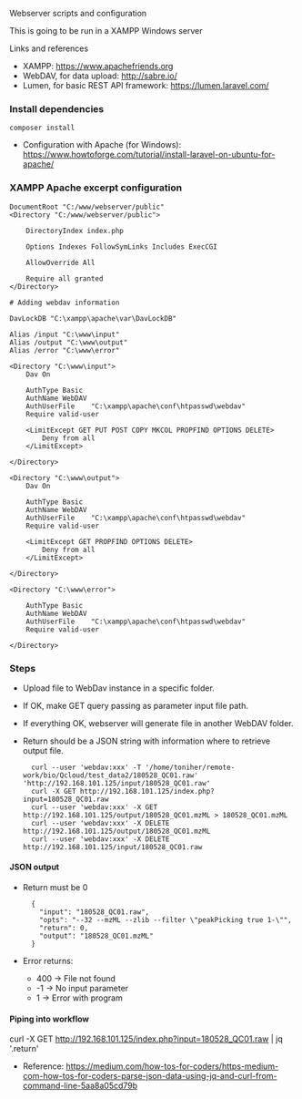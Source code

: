 Webserver scripts and configuration

This is going to be run in a XAMPP Windows server

Links and references

* XAMPP: https://www.apachefriends.org
* WebDAV, for data upload: http://sabre.io/
* Lumen, for basic REST API framework: https://lumen.laravel.com/

### Install dependencies

    composer install


* Configuration with Apache (for Windows): https://www.howtoforge.com/tutorial/install-laravel-on-ubuntu-for-apache/

### XAMPP Apache excerpt configuration

    DocumentRoot "C:/www/webserver/public"
    <Directory "C:/www/webserver/public">

        DirectoryIndex index.php

        Options Indexes FollowSymLinks Includes ExecCGI

        AllowOverride All

        Require all granted
    </Directory>

    # Adding webdav information

    DavLockDB "C:\xampp\apache\var\DavLockDB"

    Alias /input "C:\www\input"
    Alias /output "C:\www\output"
    Alias /error "C:\www\error"

    <Directory "C:\www\input">
        Dav On

        AuthType Basic
        AuthName WebDAV
        AuthUserFile	"C:\xampp\apache\conf\htpasswd\webdav"
        Require valid-user

        <LimitExcept GET PUT POST COPY MKCOL PROPFIND OPTIONS DELETE>
            Deny from all
        </LimitExcept>

    </Directory>

    <Directory "C:\www\output">
        Dav On

        AuthType Basic
        AuthName WebDAV
        AuthUserFile	"C:\xampp\apache\conf\htpasswd\webdav"
        Require valid-user

        <LimitExcept GET PROPFIND OPTIONS DELETE>
            Deny from all
        </LimitExcept>

    </Directory>

    <Directory "C:\www\error">

        AuthType Basic
        AuthName WebDAV
        AuthUserFile	"C:\xampp\apache\conf\htpasswd\webdav"
        Require valid-user

    </Directory>

### Steps

* Upload file to WebDav instance in a specific folder.
* If OK, make GET query passing as parameter input file path.
* If everything OK, webserver will generate file in another WebDAV folder.
* Return should be a JSON string with information where to retrieve output file.


        curl --user 'webdav:xxx' -T '/home/toniher/remote-work/bio/Qcloud/test_data2/180528_QC01.raw' 'http://192.168.101.125/input/180528_QC01.raw'
        curl -X GET http://192.168.101.125/index.php?input=180528_QC01.raw
        curl --user 'webdav:xxx' -X GET http://192.168.101.125/output/180528_QC01.mzML > 180528_QC01.mzML
        curl --user 'webdav:xxx' -X DELETE http://192.168.101.125/output/180528_QC01.mzML
        curl --user 'webdav:xxx' -X DELETE http://192.168.101.125/input/180528_QC01.raw


#### JSON output

* Return must be 0

        {
          "input": "180528_QC01.raw",
          "opts": "--32 --mzML --zlib --filter \"peakPicking true 1-\"",
          "return": 0,
          "output": "180528_QC01.mzML"
        }

* Error returns:
    * 400 -> File not found
    * -1 -> No input parameter
    * 1 -> Error with program

#### Piping into workflow

curl -X GET http://192.168.101.125/index.php?input=180528_QC01.raw | jq '.return'

* Reference: https://medium.com/how-tos-for-coders/https-medium-com-how-tos-for-coders-parse-json-data-using-jq-and-curl-from-command-line-5aa8a05cd79b

